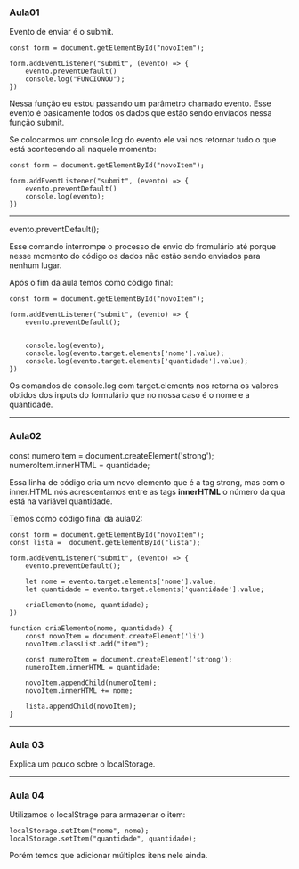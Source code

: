 ### Aula01

Evento de enviar é o submit.

    const form = document.getElementById("novoItem");

    form.addEventListener("submit", (evento) => {
        evento.preventDefault()
        console.log("FUNCIONOU");
    })

Nessa função eu estou passando um parâmetro chamado evento. Esse evento é basicamente todos os dados que estão sendo enviados nessa função submit.

Se colocarmos um console.log do evento ele vai nos retornar tudo o que está acontecendo ali naquele momento:

    const form = document.getElementById("novoItem");

    form.addEventListener("submit", (evento) => {
        evento.preventDefault()
        console.log(evento);
    })

-----------------------------------

evento.preventDefault();

Esse comando interrompe o processo de envio do fromulário até porque nesse momento do código os dados não estão sendo enviados para nenhum lugar.

Após o fim da aula temos como código final:

    const form = document.getElementById("novoItem");

    form.addEventListener("submit", (evento) => {
        evento.preventDefault();


        console.log(evento);
        console.log(evento.target.elements['nome'].value);
        console.log(evento.target.elements['quantidade'].value);
    })

Os comandos de console.log com target.elements nos retorna os valores obtidos dos inputs do formulário que no nossa caso é o nome e a quantidade.

-----------------------------------

### Aula02

const numeroItem = document.createElement('strong');
numeroItem.innerHTML = quantidade;

Essa linha de código cria um novo elemento que é a tag strong, mas com o inner.HTML nós acrescentamos entre as tags <strong>innerHTML</strong> o número da qua está na variável quantidade.

Temos como código final da aula02:

    const form = document.getElementById("novoItem");
    const lista =  document.getElementById("lista");

    form.addEventListener("submit", (evento) => {
        evento.preventDefault();

        let nome = evento.target.elements['nome'].value;
        let quantidade = evento.target.elements['quantidade'].value;

        criaElemento(nome, quantidade);
    })

    function criaElemento(nome, quantidade) {
        const novoItem = document.createElement('li')
        novoItem.classList.add("item");

        const numeroItem = document.createElement('strong');
        numeroItem.innerHTML = quantidade;

        novoItem.appendChild(numeroItem);
        novoItem.innerHTML += nome;

        lista.appendChild(novoItem);
    }

-----------------------------------

### Aula 03

Explica um pouco sobre o localStorage.

-----------------------------------

### Aula 04

Utilizamos o localStrage para armazenar o item:

    localStorage.setItem("nome", nome);
    localStorage.setItem("quantidade", quantidade);

Porém temos que adicionar múltiplos itens nele ainda.






